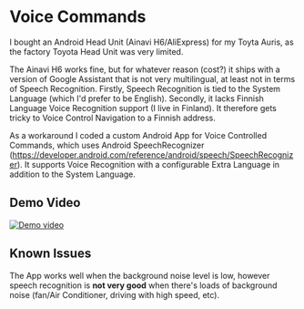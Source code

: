 # Voice Commands
I bought an Android Head Unit (Ainavi H6/AliExpress) for my Toyta Auris, as the factory Toyota Head Unit was very limited.

The Ainavi H6 works fine, but for whatever reason (cost?) it ships with a version of Google Assistant that is not very multilingual, at least not in terms of Speech Recognition. Firstly, Speech Recognition is tied to the System Language (which I'd prefer to be English). Secondly, it lacks Finnish Language Voice Recognition support (I live in Finland). It therefore gets tricky to Voice Control Navigation to a Finnish address.

As a workaround I coded a custom Android App for Voice Controlled Commands, which uses Android SpeechRecognizer (https://developer.android.com/reference/android/speech/SpeechRecognizer). 
It supports Voice Recognition with a configurable Extra Language in addition to the System Language.

## Demo Video
[![Demo video](https://raw.githubusercontent.com/leerikss/voice-commands/main/img/head_unit.jpg)](https://www.youtube.com/watch?v=6ozP9WjGnLo)

## Known Issues
The App works well when the background noise level is low, however speech recognition is **not very good** when there's loads of background noise (fan/Air Conditioner, driving with high speed, etc).

